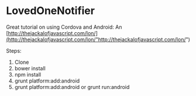 LovedOneNotifier
================
Great tutorial on using Cordova and Android:
An [http://thejackalofjavascript.com/lon/](http://thejackalofjavascript.com/lon/"http://thejackalofjavascript.com/lon/")


Steps:
1.  Clone
1.  bower install
1.  npm install
1.  grunt platform:add:android
1.  grunt platform:add:android or grunt run:android